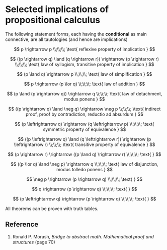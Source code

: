# Selected implications of propositional calculus

The following statement forms, each having the **conditional** as main connective, are all tautologies (and hence are implications)

$$
p \rightarrow p
\\;\\;\\;
\text{ reflexive property of implication }
$$

$$
((p \rightarrow q) \land (q \rightarrow r)) \rightarrow (p \rightarrow r)  
\\;\\;\\;
\text{ law of syllogism, transitive property of implication }
$$

$$
(p \land q) \rightarrow p
\\;\\;\\;
\text{ law of simplification }
$$

$$
p \rightarrow (p \lor q)
\\;\\;\\;
\text{ law of addition }
$$

$$
(p \land (p \rightarrow q)) \rightarrow q
\\;\\;\\;
\text{ law of detachment, modus ponens }
$$

$$
((p \rightarrow q) \land \neg q) \rightarrow \neg p  
\\;\\;\\;
\text{ indirect proof, proof by contradiction, reductio ad absurdum }
$$

$$
(p \leftrightarrow q) \rightarrow (q \leftrightarrow p)  
\\;\\;\\;
\text{ symmetric property of equivalence }
$$

$$
((p \leftrightarrow q) \land (q \leftrightarrow r)) \rightarrow (p \leftrightarrow r)  
\\;\\;\\;
\text{ transitive property of equivalence }
$$

$$
(p \rightarrow r) \rightarrow ((p \land q) \rightarrow r)  
\\;\\;\\;
\text{  }
$$

$$
((p \lor q) \land \neg p) \rightarrow q
\\;\\;\\;
\text{ law of disjunction, modus tolledo ponens }
$$

$$
\neg p \rightarrow (p \rightarrow q)
\\;\\;\\;
\text{ }
$$

$$
q \rightarrow (p \rightarrow q)
\\;\\;\\;
\text{ }
$$

$$
(p \leftrightarrow q) \rightarrow (p \rightarrow q)
\\;\\;\\;
\text{ }
$$

All theorems can be proven with truth tables.

## Reference

1. Ronald P. Morash, *Bridge to abstract math. Mathematical proof and structures* (page 70)